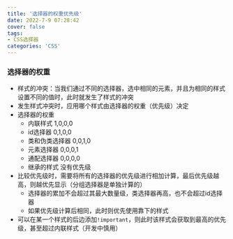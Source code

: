 ```yaml
---
title: '选择器的权重优先级'
date: 2022-7-9 07:28:42
cover: false
tags:
- CSS选择器
categories: 'CSS'
---
```




### 选择器的权重

- 样式的冲突：当我们通过不同的选择器，选中相同的元素，并且为相同的样式设置不同的值时，此时就发生了样式的冲突
- 发生样式冲突时，应用哪个样式由选择器的权重（优先级）决定
- 选择器的权重
  - 内联样式				 1,0,0,0
  - id选择器				0,1,0,0
  - 类和伪类选择器    0,0,1,0
  - 元素选择器            0,0,0,1
  - 通配选择器            0,0,0,0
  - 继承的样式            没有优先级
- 比较优先级时，需要将所有的选择器的优先级进行相加计算，最后优先级越高，则越优先显示（分组选择器是单独计算的）
  - 选择器的累加不会超过其最大数量级，类选择器再高，也不会超过id选择器
  - 如果优先级计算后相同，此时则优先使用靠下的样式
- 可以在某一个样式的后边添加`!important`，则此时该样式会获取到最高的优先级，甚至超过内联样式（开发中慎用）
